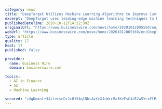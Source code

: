 ```yaml
---
category: news
title: "DeepTarget Utilizes Machine Learning Algorithms to Improve Customer Experience"
excerpt: "DeepTarget uses leading-edge machine learning techniques to help financial institutions enhance the quality of the customer and member experience."
publishedDateTime: 2020-10-12T14:32:00Z
originalUrl: "https://www.businesswire.com/news/home/20201012005560/en/DeepTarget-Utilizes-Machine-Learning-Algorithms-to-Improve-Customer-Experience"
webUrl: "https://www.businesswire.com/news/home/20201012005560/en/DeepTarget-Utilizes-Machine-Learning-Algorithms-to-Improve-Customer-Experience"
type: article
quality: 17
heat: 17
published: false

provider:
  name: Business Wire
  domain: businesswire.com

topics:
  - AI in Finance
  - AI
  - Machine Learning

secured: "zUgDmxnL+34/iersnDi2cH15Aq1NhuAvYcXJuWrrMa3KdFsC4d52w5YcxElPruSOXiKLiH3GrdLJ0H5y+J7OJZcDFKjoLccrkp11eUKcbuRn4AMO35CwSV0OIYm3MpL79OOkPNATcTFQEtonM6XU7QZ0uRx7eO4HYODRYOxY+oi6HwGXIJBWbHL/KbdhLk8SiI1s28wosq6TSjiArzwMqzWCsxuGOpy4mnz4ulh5XPAOr7r306yBQPuuBZ5LDGdOWAAflG3wuVToA+WE1ELgD034QUSGm6eLJR7bHyOl4ljbZJuGoBWnioj/8ysAQNWzurqxcvKb1lwEOej8VTqhxa4AK/9dQ6KVBH/EO7iwxtQ=;yuK9NXt9VUvNQGBi5z2mEw=="
---
```


